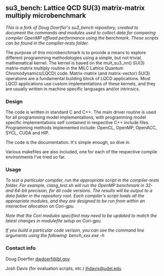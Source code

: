 ## su3_bench: Lattice QCD SU(3) matrix-matrix multiply microbenchmark  
*This is a fork of Doug Doerfler's su3_bench repository, created to document the commands and modules used to collect data for comparing compiler OpenMP offload performance using the benchmark. These scripts can be found in the compiler-tests folder.*

The purpose of this microbenchmark is to provide a means to explore different programming methodologies using a simple, but not trivial, mathematical kernel. The kernel is based on the mult_su3_nn() SU(3) matrix-matrix multiply routine in the MILC Lattice Quantum Chromodynamics(LQCD) code. Matrix-matrix (and matrix-vector) SU(3) operations are a fundamental building block of LQCD applications. Most LQCD applications use custom implementations of these kernels, and they are usually written in machine specific languages and/or  intrinsics. 

### Design
The code is written in standard C and C++. The main driver routine is used for all programming model implementations, with programming model specific implementations self contained in respective C++ include files. Programming methods implemented include: OpenCL, OpenMP, OpenACC, SYCL, CUDA and HIP.

The code is the documentation. It's simple enough, so dive in.

Various makefiles are also included, one for each of the respective compile environments I've tried so far.

### Usage
*To test a particular compiler, run the appropriate script in the compiler-tests folder. For example, clang_test.sh will run the OpenMP benchmark in 32- and 64-bit precision, for all code versions. The results will be output to a data folder in the repository root. Each compiler's script loads all the appropriate modules, and they are designed to be run from within an interactive allocation on Cori-gpu.*

*Note that the Cori modules specified may need to be updated to match the latest changes in modulefile setup on Cori-gpu.*

*If you build a particular code verison, you can see the command line arguments using the following:*
*bench_xxx.exe -h*

### Contact info
Doug Doerfler
dwdoerf@lbl.gov

Josh Davis (for evaluation scripts, etc.)
jhdavis@udel.edu